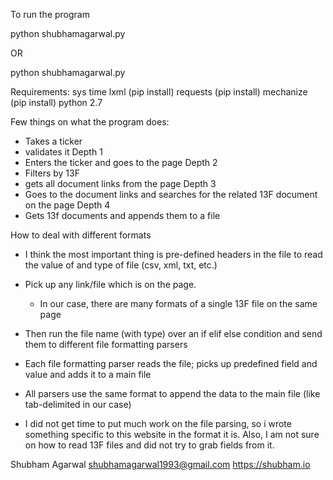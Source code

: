 To run the program

python shubhamagarwal.py

OR

python shubhamagarwal.py <ticker>


Requirements:
sys
time
lxml (pip install)
requests (pip install)
mechanize (pip install)
python 2.7

Few things on what the program does:
- Takes a ticker
- validates it
Depth 1
- Enters the ticker and goes to the page
Depth 2
- Filters by 13F
- gets all document links from the page
Depth 3
- Goes to the document links and searches for the related 13F document on the page
Depth 4
- Gets 13f documents and appends them to a file

How to deal with different formats
- I think the most important thing is pre-defined headers in the file to read the value of and type of file (csv, xml, txt, etc.)

- Pick up any link/file which is on the page.
	- In our case, there are many formats of a single 13F file on the same page
- Then run the file name (with type) over an if elif else condition and send them to different file formatting parsers
- Each file formatting parser reads the file; picks up predefined field and value and adds it to a main file
- All parsers use the same format to append the data to the main file (like tab-delimited in our case)

* I did not get time to put much work on the file parsing, so i wrote something specific to this website in the format it is.
Also, I am not sure on how to read 13F files and did not try to grab fields from it.


Shubham Agarwal
shubhamagarwal1993@gmail.com
https://shubham.io
